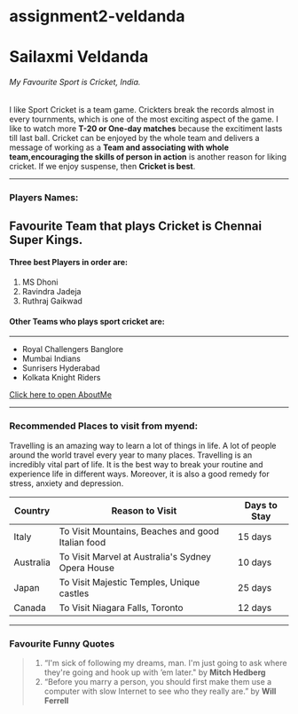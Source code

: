 # assignment2-veldanda

# Sailaxmi Veldanda

###### My Favourite Sport is Cricket, India.

I like Sport Cricket is a team game. Crickters break the records almost in every tournments, which is one of the most exciting aspect of the game. I like to watch more **T-20 or One-day matches** because the excitiment lasts till last ball. Cricket can be enjoyed by the whole team and delivers a message of working as a __Team and associating with whole team,encouraging the skills of person in action__ is another reason for liking cricket. If we enjoy suspense, then __Cricket is best__.

----

### Players Names:

Favourite Team that plays Cricket is Chennai Super Kings.
----

#### Three best Players in order are: 
1. MS Dhoni
2. Ravindra Jadeja
3. Ruthraj Gaikwad 

#### Other Teams who plays sport cricket are: 
-----
- Royal Challengers Banglore
- Mumbai Indians
- Sunrisers Hyderabad 
- Kolkata Knight Riders


[Click here to open AboutMe](https://github.com/Sailaxmiveldanda/assignment2-veldanda/blob/main/AboutMe.md)

----

### Recommended Places to visit from myend:

Travelling is an amazing way to learn a lot of things in life. A lot of people around the world travel every year to many places.  Travelling is an incredibly vital part of life. It is the best way to break your  routine and experience life in different ways. Moreover, it is also a good remedy for stress, anxiety and depression.

|**Country**   | **Reason to Visit**                                | **Days to Stay**|
|--------------|----------------------------------------------------|-------------------|
| Italy        | To Visit Mountains, Beaches and good Italian food  | 15 days           |
| Australia    | To Visit Marvel at Australia's Sydney Opera House  | 10 days           |
| Japan        | To Visit Majestic Temples, Unique castles          | 25 days           |
| Canada       | To Visit Niagara Falls, Toronto                    | 12 days           |

-----
### Favourite Funny Quotes

> 1. “I'm sick of following my dreams, man. I'm just going to ask where they're going and hook up with ’em later." by __Mitch Hedberg__
> 2. “Before you marry a person, you should first make them use a computer with slow Internet to see who they really are.” by **Will Ferrell**
